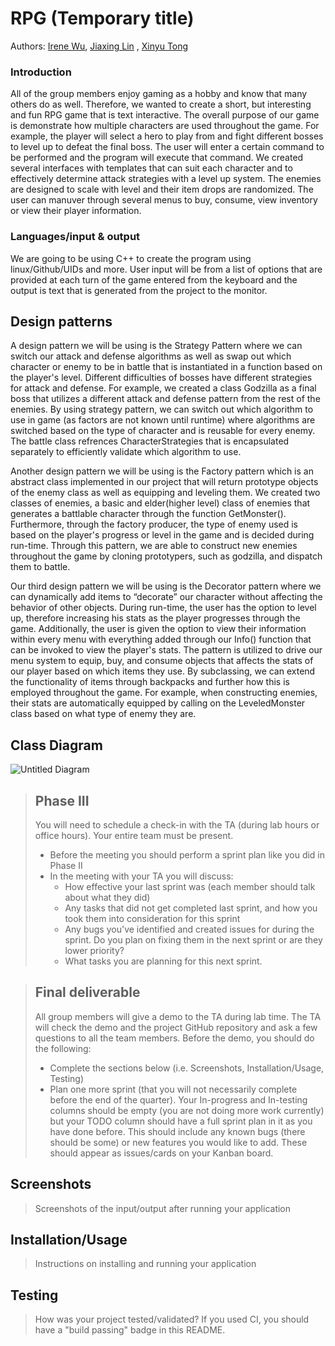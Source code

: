 # RPG (Temporary title) 
 Authors: [Irene Wu](https://github.com/iwu021), [Jiaxing Lin](https://github.com/jlin1110) , [Xinyu Tong](https://github.com/xtong019) 

### Introduction 
All of the group members enjoy gaming as a hobby and know that many others do as well. Therefore, we wanted to create a short, but interesting and fun RPG game that is text interactive. The overall purpose of our game is demonstrate how multiple characters are used throughout the game. For example, the player will select a hero to play from and fight different bosses to level up to defeat the final boss. The user will enter a certain command to be performed and the program will execute that command. We created several interfaces with templates that can suit each character and to effectively determine attack strategies with a level up system. The enemies are designed to scale with level and their item drops are randomized. The user can manuver through several menus to buy, consume, view inventory or view their player information. 
### Languages/input & output
 We are going to be using C++ to create the program using linux/Github/UIDs and more. User input will be from a list of options that are provided at each turn of the game entered from the keyboard and the output is text that is generated from the project to the monitor. 
## Design patterns 
A design pattern we will be using is the Strategy Pattern where we can switch our attack and defense algorithms as well as swap out which character or enemy to be in battle that is instantiated in a function based on the player's level. Different difficulties of bosses have different strategies for attack and defense. For example, we created a class Godzilla as a final boss that utilizes a different attack and defense pattern from the rest of the enemies. By using strategy pattern, we can switch out which algorithm to use in game (as factors are not known until runtime) where algorithms are switched based on the type of character and is reusable for every enemy. The battle class refrences CharacterStrategies that is encapsulated separately to efficiently validate which algorithm to use. 

Another design pattern we will be using is the Factory pattern which is an abstract class implemented in our project that will return prototype objects of the enemy class as well as equipping and leveling them. We created two classes of enemies, a basic and elder(higher level) class of enemies that generates a battlable character through the function GetMonster(). Furthermore, through the factory producer, the type of enemy used is based on the player's progress or level in the game and is decided during run-time. Through this pattern, we are able to construct new enemies throughout the game by cloning prototypers, such as godzilla, and dispatch them to battle. 

Our third design pattern we will be using is the Decorator pattern where we can dynamically add items to “decorate” our character without affecting the behavior of other objects. During run-time, the user has the option to level up, therefore increasing his stats as the player progresses through the game. Additionally, the user is given the option to view their information within every menu with everything added through our Info() function that can be invoked to view the player's stats. The pattern is utilized to drive our menu system to equip, buy, and consume objects that affects the stats of our player based on which items they use. By subclassing, we can extend the functionality of items through backpacks and further how this is employed throughout the game. For example, when constructing enemies, their stats are automatically equipped by calling on the LeveledMonster class based on what type of enemy they are. 



## Class Diagram
![Untitled Diagram](https://user-images.githubusercontent.com/81549188/120277807-5fd3c200-c269-11eb-8f79-e913bf92c393.png)




 > ## Phase III
 > You will need to schedule a check-in with the TA (during lab hours or office hours). Your entire team must be present. 
 > * Before the meeting you should perform a sprint plan like you did in Phase II
 > * In the meeting with your TA you will discuss: 
 >   - How effective your last sprint was (each member should talk about what they did)
 >   - Any tasks that did not get completed last sprint, and how you took them into consideration for this sprint
 >   - Any bugs you've identified and created issues for during the sprint. Do you plan on fixing them in the next sprint or are they lower priority?
 >   - What tasks you are planning for this next sprint.

 > ## Final deliverable
 > All group members will give a demo to the TA during lab time. The TA will check the demo and the project GitHub repository and ask a few questions to all the team members. 
 > Before the demo, you should do the following:
 > * Complete the sections below (i.e. Screenshots, Installation/Usage, Testing)
 > * Plan one more sprint (that you will not necessarily complete before the end of the quarter). Your In-progress and In-testing columns should be empty (you are not doing more work currently) but your TODO column should have a full sprint plan in it as you have done before. This should include any known bugs (there should be some) or new features you would like to add. These should appear as issues/cards on your Kanban board. 
 
 ## Screenshots
 > Screenshots of the input/output after running your application
 ## Installation/Usage
 > Instructions on installing and running your application
 ## Testing
 > How was your project tested/validated? If you used CI, you should have a "build passing" badge in this README.
 
